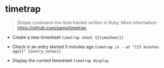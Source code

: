 # timetrap
> Simple command-line time tracker written in Ruby.
> More information: <https://github.com/samg/timetrap>.

- Create a new timesheet
`timetrap sheet {{timesheet}}`

- Check in an entry started 5 minutes ago
`timetrap in --at "{{5 minutes ago}}" {{entry_notes}}`

- Display the current timesheet
`timetrap display`

